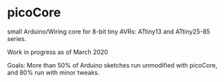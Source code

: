 # picoCore
small Arduino/Wiring core for 8-bit tiny AVRs: ATtiny13 and ATtiny25-85 series.

Work in progress as of March 2020

Goals: More than 50% of Arduino sketches run unmodified with picoCore, and 80% run with minor tweaks.
